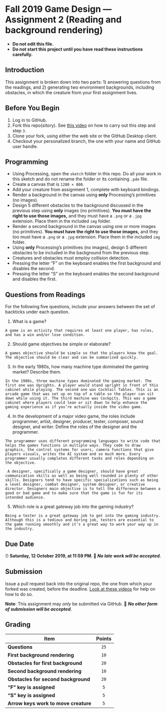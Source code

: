 # Fall 2019 Game Design — Assignment 2 (Reading and background rendering)

* **Do not edit this file.**  
* **Do not start this project until you have read these instructions carefully.**

## Introduction
This assignment is broken down into two parts: 1) answering questions from the readings, and 2) generating two environment backgrounds, including obstacles, in which the creature from your first assignment lives.

## Before You Begin
1. Log in to GitHub.
2. Fork this repo(sitory). See [this video](http://code-warrior.github.io/tutorials/git/github/forking-and-cloning-at-the-github-web-site/) on how to carry out this step and step `3`.
3. Clone your fork, using either the web site or the GitHub Desktop client.
4. Checkout your personalized branch, the one with your name and GitHub user handle.

## Programming
* Using Processing, open the `sketch` folder in this repo. Do all your work in this sketch and do not rename the folder or its containing `.pde` file.
* Create a canvas that is `1280 × 800`.
* Add your creature from assignment 1, complete with keyboard bindings.
* Render a background in the canvas using **only** Processing’s primitives (no images).
* Design 5 different obstacles to the background discussed in the previous step using **only** images (no primitives). **You must have the right to use those images,** and they must have a `.png` or a `.jpg` extension. Place them in the included `img` folder.
* Render a second background in the canvas using one or more images (no primitives). **You must have the right to use those images,** and they too must have a `.png` or a `.jpg` extension. Place them in the included `img` folder.
* Using **only** Processing’s primitives (no images), design 5 different obstacles to be included in the background from the previous step.
* Creatures and obstacles must employ collision detection.
* Pressing the letter ”F” on the keyboard enables the first background and disables the second.
* Pressing the letter ”S” on the keyboard enables the second background and disables the first.

## Questions from Readings
For the following five questions, include your answers between the set of backticks under each question.

1. What is a game?
```
A game is an activity that requires at least one player, has rules, and has a win and/or lose condition.
```
2. Should game objectives be simple or elaborate?
```
A games objective should be simple so that the players know the goal. The objective should be clear and can be summarized quickly.
```
3. In the early 1980s, how many machine type dominated the gaming market? Describe them.
```
In the 1980s, three machine types dominated the gaming market. The first one was Uprights. A player would stand upright in front of this cabinet while playing. The second one was Cocktail Tables. This is an arcade game that was set up on top of a table so the player can sit down while using it. The third machine was Cockpits. This was a game cabinet where players could lean or sit down to help enhance the gaming experience as if you’re actually inside the video game.
```
4. In the development of a major video game, the roles include programmer, artist, designer, producer, tester, composer, sound designer, and writer. Define the roles of the designer and the programmer.
```
The programmer uses different programming languages to write code that helps the games functions in multiple ways. They code to draw graphics, the control systems for users, camera functions that give players visuals, writes the AI system and so much more. Every programmer usually completes different tasks and roles depending on the objective.

 A designer, specifically a game designer, should have great communication skills as well as being well rounded in plenty of other skills. Designers tend to have specific specializations such as being a level designer, combat designer, system designer, or creative director. Designers main objective is to tell the difference between a good or bad game and to make sure that the game is fun for its intended audience.

```
5. Which role is a great gateway job into the gaming industry?
```
Being a tester is a great gateway job to get into the gaming industry. Although this is a tedious and boring job, testers are essential to the game running smoothly and it’s a great way to work your way up in the industry. 
```

## Due Date
⏰ **Saturday, 12 October 2019, at 11:59 PM. 🚫 _No late work will be accepted._**

## Submission
Issue a pull request back into the original repo, the one from which your forked was created, before the deadline. [Look at these videos](http://code-warrior.github.io/tutorials/git/github/) for help on how to do so.

**Note**: This assignment may *only* be submitted via GitHub. 🚫 **_No other form of submission will be accepted_**.

## Grading
| Item                                 | Points |
|--------------------------------------|:------:|
| **Questions**                        | `25`   |
| **First background rendering**       | `10`   |
| **Obstacles for first background**   | `20`   |
| **Second background rendering**      | `10`   |
| **Obstacles for second background**  | `20`   |
| **“F” key is assigned**              | `5`    |
| **“S” key is assigned**              | `5`    |
| **Arrow keys work to move creature** | `5`    |

